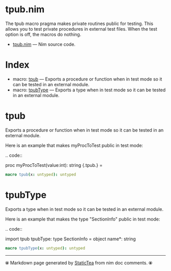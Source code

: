 # tpub.nim

The tpub macro pragma makes private routines public for testing. This allows you to test private procedures in external test files. When the test option is off, the macros do nothing.

* [tpub.nim](../src/tpub.nim) &mdash; Nim source code.
# Index

* macro: [tpub](#tpub) &mdash; Exports a procedure or function when in test mode so it can be tested in an external module.
* macro: [tpubType](#tpubtype) &mdash; Exports a type when in test mode so it can be tested in an external module.

# tpub

Exports a procedure or function when in test mode so it can be tested in an external module.

Here is an example that makes myProcToTest public in
test mode:

.. code::

  proc myProcToTest(value:int): string {.tpub.} =

```nim
macro tpub(x: untyped): untyped
```


# tpubType

Exports a type when in test mode so it can be tested in an external module.

Here is an example that makes the type "SectionInfo" public in
test mode:

.. code::

  import tpub
  tpubType:
    type
      SectionInfo = object
        name*: string

```nim
macro tpubType(x: untyped): untyped
```



---
⦿ Markdown page generated by [StaticTea](https://github.com/flenniken/statictea/) from nim doc comments. ⦿
